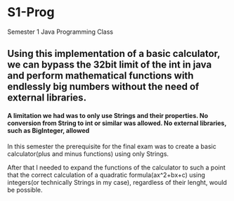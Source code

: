 # S1-Prog
Semester 1 Java Programming Class
## Using this implementation of a basic calculator, we can bypass the 32bit limit of the int in java and perform mathematical functions with endlessly big numbers without the need of external libraries.

#### A limitation we had was to only use Strings and their properties. No conversion from String to int or similar was allowed. No external libraries, such as BigInteger, allowed


In this semester the prerequisite for the final exam was to create a basic calculator(plus and minus functions) using only Strings.

After that I needed to expand the functions of the calculator to such a point that the correct calculation of a quadratic formula(ax^2+bx+c) using integers(or technically Strings in my case), regardless of their lenght, would be possible.

